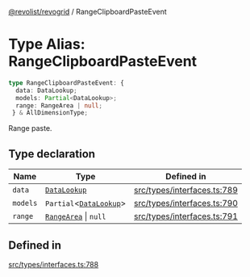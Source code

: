 [@revolist/revogrid](README.md) / RangeClipboardPasteEvent

# Type Alias: RangeClipboardPasteEvent

```ts
type RangeClipboardPasteEvent: {
  data: DataLookup;
  models: Partial<DataLookup>;
  range: RangeArea | null;
 } & AllDimensionType;
```

Range paste.

## Type declaration

| Name | Type | Defined in |
| ------ | ------ | ------ |
| `data` | [`DataLookup`](TypeAlias.DataLookup.md) | [src/types/interfaces.ts:789](https://github.com/revolist/revogrid/blob/c4e80f786890231c76aca88d327b090657d3fbb9/src/types/interfaces.ts#L789) |
| `models` | `Partial`\<[`DataLookup`](TypeAlias.DataLookup.md)\> | [src/types/interfaces.ts:790](https://github.com/revolist/revogrid/blob/c4e80f786890231c76aca88d327b090657d3fbb9/src/types/interfaces.ts#L790) |
| `range` | [`RangeArea`](TypeAlias.RangeArea.md) \| `null` | [src/types/interfaces.ts:791](https://github.com/revolist/revogrid/blob/c4e80f786890231c76aca88d327b090657d3fbb9/src/types/interfaces.ts#L791) |

## Defined in

[src/types/interfaces.ts:788](https://github.com/revolist/revogrid/blob/c4e80f786890231c76aca88d327b090657d3fbb9/src/types/interfaces.ts#L788)
